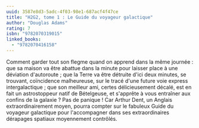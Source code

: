```yaml
---
uuid: 3587e8d3-5adc-4f03-98e1-687acf4f47ce
title: "H2G2, tome 1 : Le Guide du voyageur galactique"
author: "Douglas Adams"
rating: 7
isbn: "9782070319015"
linked_books:
  - "9782070416158"
---
```


Comment garder tout son flegme quand on apprend dans la même journée : que sa maison va être abattue dans la minute pour laisser place à une déviation d'autoroute ; que la Terre va être détruite d'ici deux minutes, se trouvant, coïncidence malheureuse, sur le tracé d'une future voie express intergalactique ; que son meilleur ami, certes délicieusement décalé, est en fait un astrostoppeur natif de Bételgeuse, et s'apprête à vous entraîner aux confins de la galaxie ? Pas de panique ! Car Arthur Dent, un Anglais extraordinairement moyen, pourra compter sur le fabuleux Guide du voyageur galactique pour l'accompagner dans ses extraordinaires dérapages spatiaux moyennement contrôlés.